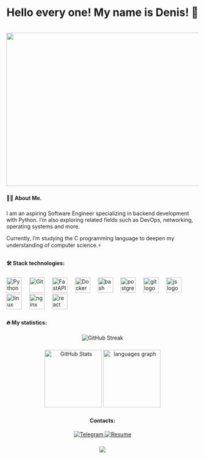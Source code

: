 <h1 align="center">Hello every one! My name is Denis! 👋</h1>

<br clear="both">

<div align="center">
  <img height="400" width="750" src="https://i.pinimg.com/originals/49/f4/16/49f416a4d35244412c69cf7113bc27ba.gif"  />
</div>

###

<h4 align="left">👩‍💻 About Me.</h4>

###

<p align="left">I am an aspiring Software Engineer specializing in backend development with Python. I’m also exploring
related fields such as DevOps, networking, operating systems and more.

Currently, I’m studying the C programming language to deepen my understanding of computer science.⚡️<br>
</p>

###

<h4 align="left">🛠 Stack technologies:</h4>

###

<div align="left">
  <img src="https://symbols.getvecta.com/stencil_25/69_python.34cfd522d6.svg" height="40" alt="Python"  />
  <img width="12" />
  <img src="https://symbols.getvecta.com/stencil_28/88_visual-studio-team-services-git-repository.c595f4166d.svg" height="40" alt="Git"  />
  <img width="12" />
  <img src="https://icon.icepanel.io/Technology/svg/FastAPI.svg" height="40" alt="FastAPI"  />
  <img width="12" />
  <img src="https://www.svgrepo.com/show/349342/docker.svg" height="40" alt="Docker"  />
  <img width="12" />
  <img src="https://cdn.simpleicons.org/gnubash/4EAA25" height="40" alt="bash logo"  />
  <img width="12" />
  <img src="https://skillicons.dev/icons?i=postgres" height="40" alt="postgresql logo" />
  <img width="12" />
  <img src="https://skillicons.dev/icons?i=git" height="40" alt="git logo" />
  <img width="12" />
  <img src="https://skillicons.dev/icons?i=js" height="40" alt="js logo" />
  <img width="12" />
  <img src="https://skillicons.dev/icons?i=linux" height="40" alt="linux logo" />
  <img width="12" />
  <img src="https://skillicons.dev/icons?i=nginx" height="40" alt="nginx logo" />
  <img width="12" />
  <img src="https://skillicons.dev/icons?i=react" height="40" alt="react logo" />
  <img width="12" />
</div>

###

<h4 align="left">🔥 My statistics:</h4>

###

<div align="center">
    <img src="https://streak-stats.demolab.com?user=DenisKadyrov&theme=transparent" alt="GitHub Streak" style="display: inline-block;"/>
</div>

###

<div align="center">
  <img src="https://github-readme-stats.vercel.app/api?username=DenisKadyrov&show_icons=true&theme=transparent" alt="GitHub Stats" height="150" />
  <img src="https://github-readme-stats.vercel.app/api/top-langs?username=DenisKadyrov&locale=en&hide_title=false&layout=compact&card_width=320&langs_count=5&theme=transparent&hide_border=false&order=2" height="150" alt="languages graph"  />
</div>

###

<div id="badges" align="center">
  <div aling="center"><h4>Contacts:</h4> </div>
  <a href="https://t.me/pluviofile2_0" target="_blank">
    <img src="https://img.shields.io/badge/Telegram-2CA5E0?style=for-the-badge&logo=telegram&logoColor=white" alt="Telegram"/>
  </a>
  <a href="https://cdn-icons-png.flaticon.com/128/3135/3135692.png" target="_blank">
    <img src="https://img.shields.io/badge/Resume-Gist-orange?style=for-the-badge&logo=github&logoColor=white" alt="Resume"/>
  </a>
</div>

###

<div align="center">
  <img src="https://visitor-badge.laobi.icu/badge?page_id=miron-anosov.miron-anosov&"  />
</div>
